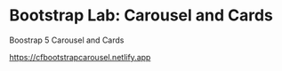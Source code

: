 # Bootstrap Lab: Carousel and Cards
Boostrap 5 Carousel and Cards

https://cfbootstrapcarousel.netlify.app
